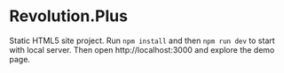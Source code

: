 # Revolution.Plus
Static HTML5 site project. Run `npm install` and then `npm run dev` to start with local server. Then open http://localhost:3000 and explore the demo page.